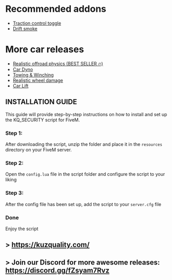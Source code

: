# Recommended addons
- [Traction control toggle](https://kuzquality.com/package/5881435)
- [Drift smoke](https://kuzquality.com/package/4906863)

# More car releases
- [Realistic offroad physics (BEST SELLER 🔥)](https://kuzquality.com/package/5919133)
- [Car Dyno](https://kuzquality.com/package/5998695)
- [Towing & Winching](https://kuzquality.com/package/5919150)
- [Realistic wheel damage](https://kuzquality.com/package/5179518)
- [Car Lift](https://kuzquality.com/package/5030175)

## INSTALLATION GUIDE

This guide will provide step-by-step instructions on how to install and set up the KQ_SECURITY script for FiveM.

### Step 1:
After downloading the script, unzip the folder and place it in the `resources` directory on your FiveM server.

### Step 2:
Open the `config.lua` file in the script folder and configure the script to your liking

### Step 3:
After the config file has been set up, add the script to your `server.cfg` file

### Done
Enjoy the script


## > https://kuzquality.com/

## > Join our Discord for more awesome releases: https://discord.gg/fZsyam7Rvz
